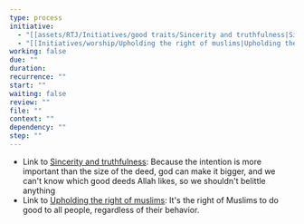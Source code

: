 ```yaml
---
type: process
initiative:
  - "[[assets/RTJ/Initiatives/good traits/Sincerity and truthfulness|Sincerity and truthfulness]]"
  - "[[Initiatives/worship/Upholding the right of muslims|Upholding the right of muslims]]"
working: false
due: ""
duration: 
recurrence: ""
start: ""
waiting: false
review: ""
file: ""
context: ""
dependency: ""
step: ""
---
```


* Link to [Sincerity and truthfulness](assets/RTJ/Initiatives/good%20traits/Sincerity%20and%20truthfulness.md): Because the intention is more important than the size of the deed, god can make it bigger, and we can't know which good deeds Allah likes, so we shouldn't belittle anything
* Link to [Upholding the right of muslims](Initiatives/worship/Upholding%20the%20right%20of%20muslims.md): It's the right of Muslims to do good to all people, regardless of their behavior.
 
